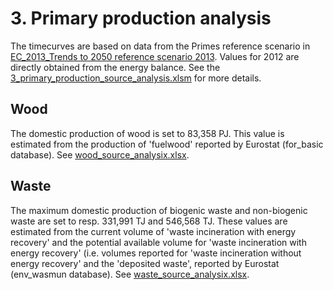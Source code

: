 # 3. Primary production analysis

The timecurves are based on data from the Primes reference scenario in [EC_2013_Trends to 2050 reference scenario 2013](http://refman.et-model.com/publications/1874). Values for 2012 are directly obtained from the energy balance. See the [3_primary_production_source_analysis.xlsm](3_primary_production_source_analysis.xlsm) for more details.


## Wood

The domestic production of wood is set to 83,358 PJ. This value is estimated from the production of 'fuelwood' reported by Eurostat (for_basic database). See [wood_source_analysix.xlsx](../../eu/2012/3_primary_production/wood_source_analysis.xlsx).


## Waste

The maximum domestic production of biogenic waste and non-biogenic waste are set to resp. 331,991 TJ and 546,568 TJ. These values are estimated from the current volume of 'waste incineration with energy recovery' and the potential available volume for 'waste incineration with energy recovery' (i.e. volumes reported for 'waste incineration without energy recovery' and the 'deposited waste', reported by Eurostat (env_wasmun database). See [waste_source_analysix.xlsx](../../eu/2012/3_primary_production/waste_source_analysis.xlsx).